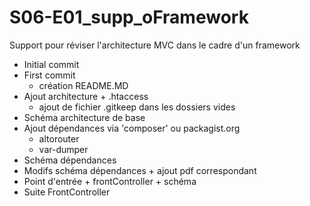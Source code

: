 # S06-E01_supp_oFramework

Support pour réviser l'architecture MVC dans le cadre d'un framework
- Initial commit
- First commit
  + création README.MD
- Ajout architecture + .htaccess
  + ajout de fichier .gitkeep dans les dossiers vides
- Schéma architecture de base
- Ajout dépendances via 'composer' ou packagist.org
  + altorouter
  + var-dumper
- Schéma dépendances
- Modifs schéma dépendances + ajout pdf correspondant
- Point d'entrée + frontController + schéma
- Suite FrontController

